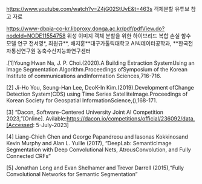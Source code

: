 https://www.youtube.com/watch?v=Z4jG02StUvE&t=463s
객체분할 유튜브 참고 자료

https://www-dbpia-co-kr.libproxy.donga.ac.kr/pdf/pdfView.do?nodeId=NODE11554758
위성 이미지 객체 분할을 위한 하이브리드 복합 손실 함수 모델 연구
전서영*, 최원규**, 배지훈**대구가톨릭대학교 AI빅데이터공학과, **한국전자통신연구원 농축수산지능화연구센터

.[1]Young Hwan Na, J. P. Choi.(2020).A Building Extraction SystemUsing an Image Segmentation Algorithm.Proceedings ofSymposium of the Korean Institute of communications andInformation Sciences,716-716.

 [2] Ji-Ho You, Seung-Han Lee, DeoK-In Kim.(2019).Development ofChange Detection System(CDS) using Time Series SatelliteImage.Proceedings of Korean Society for Geospatial InformationScience,(),168-171.
 
 [3] “Dacon, Software-Centered University Joint AI Competition 2023,”[Online]. Avilable:https://dacon.io/competitions/official/236092/data.[Accessed: 5-July-2023]
 
 [4] Liang-Chieh Chen and George Papandreou and Iasonas Kokkinosand Kevin Murphy and Alan L. Yuille (2017), “DeepLab: SemanticImage Segmentation with Deep Convolutional Nets, AtrousConvolution, and Fully Connected CRFs”
 
 [5] Jonathan Long and Evan Shelhamer and Trevor Darrell (2015),“Fully Convolutional Networks for Semantic Segmentation”
